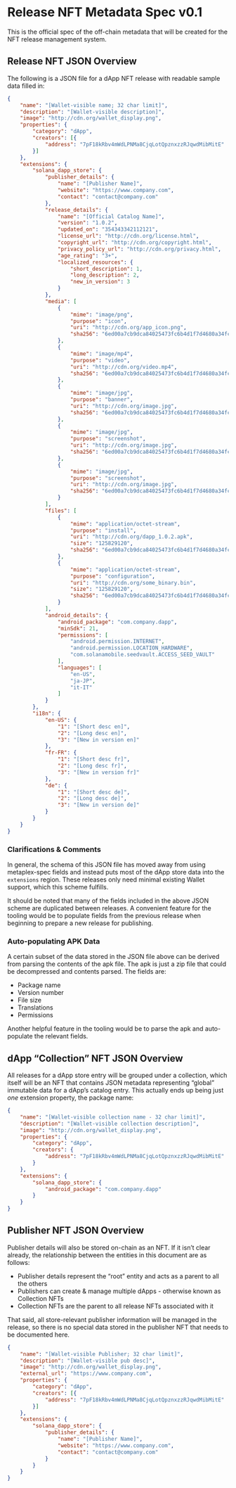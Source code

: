 # Release NFT Metadata Spec v0.1

This is the official spec of the off-chain metadata that will be created for the NFT release management system.

## Release NFT JSON Overview

The following is a JSON file for a dApp NFT release with readable sample data filled in:

```json
{
    "name": "[Wallet-visible name; 32 char limit]",
    "description": "[Wallet-visible description]",
    "image": "http://cdn.org/wallet_display.png",
    "properties": {
        "category": "dApp",
        "creators": [{
            "address": "7pF18kRbv4mWdLPNMa8CjqLotQpznxzzRJqwdMibMitE"
        }]
    },
    "extensions": {
        "solana_dapp_store": {
            "publisher_details": {
                "name": "[Publisher Name]",
                "website": "https://www.company.com",
                "contact": "contact@company.com"
            },
            "release_details": {
                "name": "[Official Catalog Name]",
                "version": "1.0.2",
                "updated_on": "354343342112121",
                "license_url": "http://cdn.org/license.html",
                "copyright_url": "http://cdn.org/copyright.html",
                "privacy_policy_url": "http://cdn.org/privacy.html",
                "age_rating": "3+",
                "localized_resources": {
                    "short_description": 1,
                    "long_description": 2,
                    "new_in_version": 3
                }
            },
            "media": [
                {
                    "mime": "image/png",
                    "purpose": "icon",
                    "uri": "http://cdn.org/app_icon.png",
                    "sha256": "6ed00a7cb9dca84025473fc6b4d1f7d4680a34fcda54432504b0cdeb5e27801b"
                },
                {
                    "mime": "image/mp4",
                    "purpose": "video",
                    "uri": "http://cdn.org/video.mp4",
                    "sha256": "6ed00a7cb9dca84025473fc6b4d1f7d4680a34fcda54432504b0cdeb5e27801b"
                },
                {
                    "mime": "image/jpg",
                    "purpose": "banner",
                    "uri": "http://cdn.org/image.jpg",
                    "sha256": "6ed00a7cb9dca84025473fc6b4d1f7d4680a34fcda54432504b0cdeb5e27801b"
                },
                {
                    "mime": "image/jpg",
                    "purpose": "screenshot",
                    "uri": "http://cdn.org/image.jpg",
                    "sha256": "6ed00a7cb9dca84025473fc6b4d1f7d4680a34fcda54432504b0cdeb5e27801b"
                },
                {
                    "mime": "image/jpg",
                    "purpose": "screenshot",
                    "uri": "http://cdn.org/image.jpg",
                    "sha256": "6ed00a7cb9dca84025473fc6b4d1f7d4680a34fcda54432504b0cdeb5e27801b"
                }
            ],
            "files": [
                {
                    "mime": "application/octet-stream",
                    "purpose": "install",
                    "uri": "http://cdn.org/dapp_1.0.2.apk",
                    "size": "125829120",
                    "sha256": "6ed00a7cb9dca84025473fc6b4d1f7d4680a34fcda54432504b0cdeb5e27801b"
                },
                {
                    "mime": "application/octet-stream",
                    "purpose": "configuration",
                    "uri": "http://cdn.org/some_binary.bin",
                    "size": "125829120",
                    "sha256": "6ed00a7cb9dca84025473fc6b4d1f7d4680a34fcda54432504b0cdeb5e27801b"
                }
            ],
            "android_details": {
                "android_package": "com.company.dapp",
                "minSdk": 21,
                "permissions": [
                    "android.permission.INTERNET",
                    "android.permission.LOCATION_HARDWARE",
                    "com.solanamobile.seedvault.ACCESS_SEED_VAULT"
                ],
                "languages": [
                    "en-US",
                    "ja-JP",
                    "it-IT"
                ]
            }
        },
        "i18n": {
            "en-US": {
                "1": "[Short desc en]",
                "2": "[Long desc en]",
                "3": "[New in version en]"
            },
            "fr-FR": {
                "1": "[Short desc fr]",
                "2": "[Long desc fr]",
                "3": "[New in version fr]"
            },
            "de": {
                "1": "[Short desc de]",
                "2": "[Long desc de]",
                "3": "[New in version de]"
            }
        }
    }
}
```

### Clarifications & Comments

In general, the schema of this JSON file has moved away from using metaplex-spec fields and instead puts most of the dApp store data into the `extensions` region. These releases only need minimal existing Wallet support, which this scheme fulfills.

It should be noted that many of the fields included in the above JSON scheme are duplicated between releases. A convenient feature for the tooling would be to populate fields from the previous release when beginning to prepare a new release for publishing.

### Auto-populating APK Data

A certain subset of the data stored in the JSON file above can be derived from parsing the contents of the apk file. The apk is just a zip file that could be decompressed and contents parsed. The fields are:

- Package name
- Version number
- File size
- Translations
- Permissions

Another helpful feature in the tooling would be to parse the apk and auto-populate the relevant fields. 

## dApp “Collection” NFT JSON Overview

All releases for a dApp store entry will be grouped under a collection, which itself will be an NFT that contains JSON metadata representing “global” immutable data for a dApp’s catalog entry. This actually ends up being just *one* extension property, the package name:

```json
{
    "name": "[Wallet-visible collection name - 32 char limit]",
    "description": "[Wallet-visible collection description]",
    "image": "http://cdn.org/wallet_display.png",
    "properties": {
        "category": "dApp",
        "creators": {
            "address": "7pF18kRbv4mWdLPNMa8CjqLotQpznxzzRJqwdMibMitE"
        }
    },
    "extensions": {
        "solana_dapp_store": {
            "android_package": "com.company.dapp"
        }
    }
}
```

## Publisher NFT JSON Overview

Publisher details will also be stored on-chain as an NFT. If it isn’t clear already, the relationship between the entities in this document are as follows:

- Publisher details represent the “root” entity and acts as a parent to all the others
- Publishers can create & manage multiple dApps - otherwise known as Collection NFTs
- Collection NFTs are the parent to all release NFTs associated with it

That said, all store-relevant publisher information will be managed in the release, so there is no special data stored in the publisher NFT that needs to be documented here. 

```json
{
    "name": "[Wallet-visible Publisher; 32 char limit]",
    "description": "[Wallet-visible pub desc]",
    "image": "http://cdn.org/wallet_display.png",
    "external_url": "https://www.company.com",
    "properties": {
        "category": "dApp",
        "creators": [{
            "address": "7pF18kRbv4mWdLPNMa8CjqLotQpznxzzRJqwdMibMitE"
        }]
    },
    "extensions": {
        "solana_dapp_store": {
            "publisher_details": {
                "name": "[Publisher Name]",
                "website": "https://www.company.com",
                "contact": "contact@company.com"
            }
        }
    }
}
```